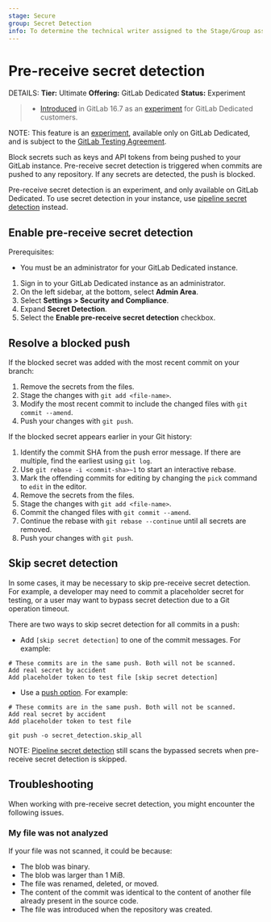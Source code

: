 ```yaml
---
stage: Secure
group: Secret Detection
info: To determine the technical writer assigned to the Stage/Group associated with this page, see https://handbook.gitlab.com/handbook/product/ux/technical-writing/#assignments
---
```


# Pre-receive secret detection

DETAILS:
**Tier:** Ultimate
**Offering:** GitLab Dedicated
**Status:** Experiment

> - [Introduced](https://gitlab.com/groups/gitlab-org/-/epics/11439) in GitLab 16.7 as an [experiment](../../../../policy/experiment-beta-support.md) for GitLab Dedicated customers.

NOTE:
This feature is an [experiment](../../../../policy/experiment-beta-support.md), available only on GitLab Dedicated, and is subject to the [GitLab Testing Agreement](https://handbook.gitlab.com/handbook/legal/testing-agreement/).

Block secrets such as keys and API tokens from being pushed to your GitLab instance. Pre-receive secret detection is triggered when commits are pushed to any repository. If any secrets are detected, the push is blocked.

Pre-receive secret detection is an experiment, and only available on GitLab Dedicated. To use secret detection in your instance, use [pipeline secret detection](../index.md) instead.

## Enable pre-receive secret detection

Prerequisites:

- You must be an administrator for your GitLab Dedicated instance.

1. Sign in to your GitLab Dedicated instance as an administrator.
1. On the left sidebar, at the bottom, select **Admin Area**.
1. Select **Settings > Security and Compliance**.
1. Expand **Secret Detection**.
1. Select the **Enable pre-receive secret detection** checkbox.

## Resolve a blocked push

If the blocked secret was added with the most recent commit on your branch:

1. Remove the secrets from the files.
1. Stage the changes with `git add <file-name>`.
1. Modify the most recent commit to include the changed files with `git commit --amend`.
1. Push your changes with `git push`.

If the blocked secret appears earlier in your Git history:

1. Identify the commit SHA from the push error message. If there are multiple, find the earliest using `git log`.
1. Use `git rebase -i <commit-sha>~1` to start an interactive rebase.
1. Mark the offending commits for editing by changing the `pick` command to `edit` in the editor.
1. Remove the secrets from the files.
1. Stage the changes with `git add <file-name>`.
1. Commit the changed files with `git commit --amend`.
1. Continue the rebase with `git rebase --continue` until all secrets are removed.
1. Push your changes with `git push`.

## Skip secret detection

In some cases, it may be necessary to skip pre-receive secret detection. For example, a developer may need to commit a placeholder secret for testing, or a user may want to bypass secret detection due to a Git operation timeout.

There are two ways to skip secret detection for all commits in a push:

- Add `[skip secret detection]` to one of the commit messages. For example:

```shell
# These commits are in the same push. Both will not be scanned.
Add real secret by accident
Add placeholder token to test file [skip secret detection]
```

- Use a [push option](../../../project/push_options.md#push-options-for-secret-detection). For example:

```shell
# These commits are in the same push. Both will not be scanned.
Add real secret by accident
Add placeholder token to test file

git push -o secret_detection.skip_all
```

NOTE:
[Pipeline secret detection](../index.md) still scans the bypassed secrets when pre-receive secret detection is skipped.

## Troubleshooting

When working with pre-receive secret detection, you might encounter the following issues.

### My file was not analyzed

If your file was not scanned, it could be because:

- The blob was binary.
- The blob was larger than 1 MiB.
- The file was renamed, deleted, or moved.
- The content of the commit was identical to the content of another file already present in the source code.
- The file was introduced when the repository was created.
